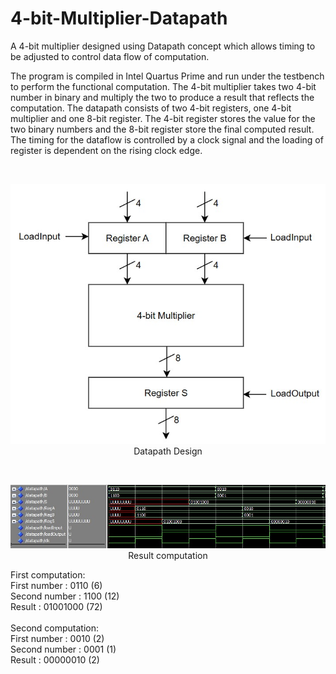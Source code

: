# 4-bit-Multiplier-Datapath
A 4-bit multiplier designed using Datapath concept which allows timing to be adjusted to control data flow of computation.

The program is compiled in Intel Quartus Prime and run under the testbench to perform the functional computation.
The 4-bit multiplier takes two 4-bit number in binary and multiply the two to produce a result that reflects the computation.
The datapath consists of two 4-bit registers, one 4-bit multiplier and one 8-bit register.
The 4-bit register stores the value for the two binary numbers and the 8-bit register store the final computed result.
The timing for the dataflow is controlled by a clock signal and the loading of register is dependent on the rising clock edge.

<br />
<p align="center">
  <img src="https://github.com/antiwck/4-bit-Multiplier-Datapath/blob/888b7289f3dd57e0bd18e78a9959bef06a4a0b01/Sources/Datapath%20design.jpg/"><br />
  Datapath Design
</p>
<br />
<p align="center">
  <img src="https://github.com/antiwck/4-bit-Multiplier-Datapath/blob/425ed279a6570150eb9e1d9838947a6fd3c91e9c/Sources/Result.jpg"/><br />
  Result computation
</p>

First computation:<br />
First number  : 0110 (6)<br />
Second number : 1100 (12)<br />
Result        : 01001000 (72)<br />
<br />
Second computation:<br />
First number  : 0010 (2)<br />
Second number : 0001 (1)<br />
Result        : 00000010 (2)<br />
